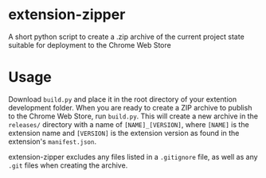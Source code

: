 # extension-zipper
A short python script to create a .zip archive of the current project state suitable for deployment to the Chrome Web Store

# Usage
Download ```build.py``` and place it in the root directory of your extention development folder. When you are ready to create a ZIP archive to publish to the Chrome Web Store, run ```build.py```. This will create a new archive in the ```releases/``` directory with a name of ```[NAME]_[VERSION]```, where ```[NAME]``` is the extension name and ```[VERSION]``` is the extension version as found in the extension's ```manifest.json```.

extension-zipper excludes any files listed in a ```.gitignore``` file, as well as any ```.git``` files when creating the archive.
